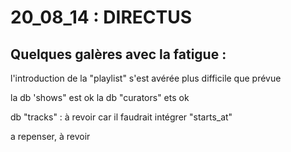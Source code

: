 # 20_08_14 : DIRECTUS

## Quelques galères avec la fatigue : 

l'introduction de la "playlist" s'est avérée plus difficile que prévue

la db 'shows" est ok 
la db "curators" ets ok 

db "tracks" : à revoir car il faudrait intégrer "starts_at" 

a repenser, à revoir